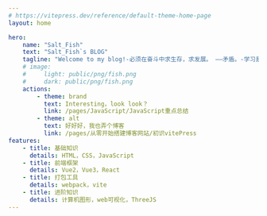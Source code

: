 ```yaml
---
# https://vitepress.dev/reference/default-theme-home-page
layout: home

hero:
    name: "Salt_Fish"
    text: "Salt_Fish`s BLOG"
    tagline: "Welcome to my blog!-必须在奋斗中求生存，求发展。 ——矛盾。-学习是我们当下能走的最好的路。-不要一直待在原地。"
    # image:
    #     light: public/png/fish.png
    #     dark: public/png/fish.png
    actions:
        - theme: brand
          text: Interesting，look look？
          link: /pages/JavaScript/JavaScript重点总结
        - theme: alt
          text: 好好好，我也弄个博客
          link: /pages/从零开始搭建博客网站/初识vitePress
features:
    - title: 基础知识
      details: HTML，CSS，JavaScript
    - title: 前端框架
      details: Vue2，Vue3，React
    - title: 打包工具
      details: webpack，vite
    - title: 进阶知识
      details: 计算机图形，web可视化，ThreeJS
---
```


<script lang="ts" setup>
import { nextTick, provide, ref, onMounted, onUnmounted } from "vue";
import ZCard from './components/Card/index.vue'
// const slot = useSlots()
const cvs = ref<HTMLCanvasElement>();
const ctx2d = ref<CanvasRenderingContext2D>();
let speedStep = 0.02;
const taglineTextList = ref<string[]>()
const taglineText = ref<string[]>([]);
const taglineDom = ref();
let time = ref<ReturnType<typeof setTimeout>>();
let index = 0;
function strBlink(index: number) {
	taglineText.value = [];
	let count = 100;
  let textList =taglineTextList.value[index].split("").map((str)=>{
    return `<span
					:style="{
						opacity: 1,
						animation: strBlink 0.1s ease-in  both,
					}"
				
					:key="str"
					>${ str }</span
				>`
  })
  taglineDom.value.innerHTML = ``;
	textList.forEach((str) => {
		setTimeout(() => {
      taglineDom.value.innerHTML = taglineDom.value.innerHTML += str
			// taglineText.value.push(str);
		}, (count += 100));
	});
}
function wave(
	waveList: {
		A: number;
		speed: number;
		w: number;
		h: number;
		color: string | CanvasGradient | CanvasPattern;
	}[]
) {
	if (!cvs.value || !ctx2d.value) return;
	let width = (cvs.value.width = cvs.value.offsetWidth);
	let height = (cvs.value.height = cvs.value.offsetHeight);
	for (let index = 0; index < waveList.length; index++) {
		let { A, speed, w, h, color } = waveList[index];
		ctx2d.value.beginPath();
		ctx2d.value.lineWidth = 1;
		ctx2d.value.strokeStyle = color; //设置线条颜色
		ctx2d.value.fillStyle = color; //填充渐变色
		for (let x = 0; x <= width; x++) {
			// 正弦曲线公式：y=Asin（ωx+φ）+h
			let y = A * Math.sin((1 / w) * x + speed) + height * (1 - h);
			ctx2d.value.lineTo(x, y);
		}
		ctx2d.value.lineTo(width, height);
		ctx2d.value.lineTo(0, height);
		ctx2d.value.fill();
		ctx2d.value.closePath();
	}
}
function draw() {
	let speed = 0;
	let speed2 = 0;
	if (!cvs.value || !ctx2d.value) return;
	(function cb() {
		speed += speedStep;
		speed2 += (speedStep - 0.002);
		let width = (cvs.value.width = cvs.value.offsetWidth);
		let height = (cvs.value.height = cvs.value.offsetHeight);
		ctx2d.value.clearRect(0, 0, width, height);
		ctx2d.value.moveTo(0, (height * height) / 2);
		wave([
			{
				A: 20,
				speed,
				w: 80,
				h: 0.3,
				color: "#4b83d8",
			},
			{
				A: 20,
				speed: speed2,
				w: 90,
				h: 0.27,
				color: "#2e619f",
			},
		]);
		requestAnimationFrame(cb);
	})();
}
let timeOut = undefined
function mouserEnter(){
if(speedStep >= 0.08)return
if(speedStep >= 0.05)return speedStep += 0.01
speedStep = 0.05 

if(timeOut)clearTimeout(timeOut)
 timeOut =  setTimeout(()=>{
    speedStep = 0.02;
  },1000 * 3)
}
function mouseLeave(){
  speedStep = 0.02
}
function logoInit() {
	cvs.value = document.getElementById("cvs") as HTMLCanvasElement;
	ctx2d.value = cvs.value.getContext("2d") as CanvasRenderingContext2D;
	cvs.value.addEventListener('click',mouserEnter)
// cvs.value.addEventListener('mouseleave',mouseLeave)
	draw();
}
onUnmounted(()=>{
  cvs.value.removeEventListener('click',mouserEnter)
  // cvs.value.removeEventListener('mouseleave',mouseLeave)
})
onMounted(() => {
	// console.log(slot)
	logoInit();
	taglineDom.value = 	document.querySelector('.tagline')
	taglineTextList.value =  taglineDom.value.innerText.split('-');
    strBlink(index);
    index += 1
  	time.value = setInterval(() => {
		strBlink(index);
		if (index === taglineTextList.value.length - 1) {
			index = 0;
		} else index += 1;
	}, 500 * taglineTextList.value[index].length);
});
</script>
<style>
.tagline{
  min-height:50px
}
@keyframes strBlink {
	from {
		opacity: 0;
	}
	to {
		opacity: 1;
	}
}

</style>
